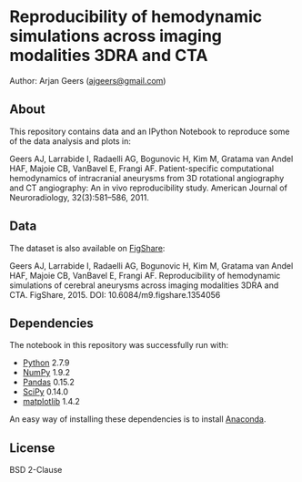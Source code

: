 Reproducibility of hemodynamic simulations across imaging modalities 3DRA and CTA
=================================================================================

Author: Arjan Geers (ajgeers@gmail.com)


About
-----

This repository contains data and an IPython Notebook to reproduce some of the data analysis and plots in:

Geers AJ, Larrabide I, Radaelli AG, Bogunovic H, Kim M, Gratama van Andel HAF, Majoie CB, VanBavel E, Frangi AF. Patient-specific computational hemodynamics of intracranial aneurysms from 3D rotational angiography and CT angiography: An in vivo reproducibility study. American Journal of Neuroradiology, 32(3):581–586, 2011.


Data
----

The dataset is also available on [FigShare]:

Geers AJ, Larrabide I, Radaelli AG, Bogunovic H, Kim M, Gratama van Andel HAF, Majoie CB, VanBavel E, Frangi AF. Reproducibility of hemodynamic simulations of cerebral aneurysms across imaging modalities 3DRA and CTA. FigShare, 2015. DOI: 10.6084/m9.figshare.1354056


Dependencies
------------

The notebook in this repository was successfully run with:
- [Python] 2.7.9
- [NumPy] 1.9.2
- [Pandas] 0.15.2
- [SciPy] 0.14.0
- [matplotlib] 1.4.2

An easy way of installing these dependencies is to install [Anaconda].

[Python]:http://www.python.org
[NumPy]:http://www.numpy.org
[Pandas]:http://pandas.pydata.org
[SciPy]:http://www.scipy.org/
[matplotlib]:http://matplotlib.org
[Anaconda]:https://store.continuum.io/cshop/anaconda
[FigShare]:http://dx.doi.org/10.6084/m9.figshare.1354056


License
-------

BSD 2-Clause